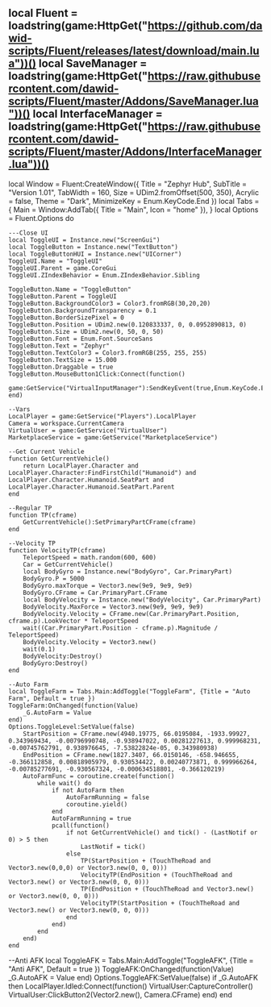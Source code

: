 local Fluent = loadstring(game:HttpGet("https://github.com/dawid-scripts/Fluent/releases/latest/download/main.lua"))()
local SaveManager = loadstring(game:HttpGet("https://raw.githubusercontent.com/dawid-scripts/Fluent/master/Addons/SaveManager.lua"))()
local InterfaceManager = loadstring(game:HttpGet("https://raw.githubusercontent.com/dawid-scripts/Fluent/master/Addons/InterfaceManager.lua"))()
----------------------------------------------------------------------------------------------------------------------------------------------
local Window = Fluent:CreateWindow({
	Title = "Zephyr Hub",
	SubTitle = "Version 1.01",
	TabWidth = 160,
	Size = UDim2.fromOffset(500, 350),
	Acrylic = false,
	Theme = "Dark",
	MinimizeKey = Enum.KeyCode.End
})
local Tabs = {
	Main = Window:AddTab({ Title = "Main", Icon = "home" }),
}
local Options = Fluent.Options
do

	---Close UI
	local ToggleUI = Instance.new("ScreenGui")
	local ToggleButton = Instance.new("TextButton")
	local ToggleButtonHUI = Instance.new("UICorner")
	ToggleUI.Name = "ToggleUI"
	ToggleUI.Parent = game.CoreGui
	ToggleUI.ZIndexBehavior = Enum.ZIndexBehavior.Sibling

	ToggleButton.Name = "ToggleButton"
	ToggleButton.Parent = ToggleUI
	ToggleButton.BackgroundColor3 = Color3.fromRGB(30,20,20)
	ToggleButton.BackgroundTransparency = 0.1
	ToggleButton.BorderSizePixel = 0
	ToggleButton.Position = UDim2.new(0.120833337, 0, 0.0952890813, 0)
	ToggleButton.Size = UDim2.new(0, 50, 0, 50)
	ToggleButton.Font = Enum.Font.SourceSans
	ToggleButton.Text = "Zephyr"
	ToggleButton.TextColor3 = Color3.fromRGB(255, 255, 255)
	ToggleButton.TextSize = 15.000
	ToggleButton.Draggable = true
	ToggleButton.MouseButton1Click:Connect(function()
		game:GetService("VirtualInputManager"):SendKeyEvent(true,Enum.KeyCode.End,false,game)
	end)

	--Vars
	LocalPlayer = game:GetService("Players").LocalPlayer
	Camera = workspace.CurrentCamera
	VirtualUser = game:GetService("VirtualUser")
	MarketplaceService = game:GetService("MarketplaceService")

	--Get Current Vehicle
	function GetCurrentVehicle()
		return LocalPlayer.Character and LocalPlayer.Character:FindFirstChild("Humanoid") and LocalPlayer.Character.Humanoid.SeatPart and LocalPlayer.Character.Humanoid.SeatPart.Parent
	end

	--Regular TP
	function TP(cframe)
		GetCurrentVehicle():SetPrimaryPartCFrame(cframe)
	end

	--Velocity TP
	function VelocityTP(cframe)
		TeleportSpeed = math.random(600, 600)
		Car = GetCurrentVehicle()
		local BodyGyro = Instance.new("BodyGyro", Car.PrimaryPart)
		BodyGyro.P = 5000
		BodyGyro.maxTorque = Vector3.new(9e9, 9e9, 9e9)
		BodyGyro.CFrame = Car.PrimaryPart.CFrame
		local BodyVelocity = Instance.new("BodyVelocity", Car.PrimaryPart)
		BodyVelocity.MaxForce = Vector3.new(9e9, 9e9, 9e9)
		BodyVelocity.Velocity = CFrame.new(Car.PrimaryPart.Position, cframe.p).LookVector * TeleportSpeed
		wait((Car.PrimaryPart.Position - cframe.p).Magnitude / TeleportSpeed)
		BodyVelocity.Velocity = Vector3.new()
		wait(0.1)
		BodyVelocity:Destroy()
		BodyGyro:Destroy()
	end

	--Auto Farm
	local ToggleFarm = Tabs.Main:AddToggle("ToggleFarm", {Title = "Auto Farm", Default = true })
	ToggleFarm:OnChanged(function(Value)
		_G.AutoFarm = Value
	end)
	Options.ToggleLevel:SetValue(false)
		StartPosition = CFrame.new(4940.19775, 66.0195084, -1933.99927, 0.343969434, -0.00796990748, -0.938947022, 0.00281227613, 0.999968231, -0.00745762791, 0.938976645, -7.53822824e-05, 0.343980938)
		EndPosition = CFrame.new(1827.3407, 66.0150146, -658.946655, -0.366112858, 0.00818905979, 0.930534422, 0.00240773871, 0.999966264, -0.00785277691, -0.930567324, -0.000634518801, -0.366120219)
		AutoFarmFunc = coroutine.create(function()
			while wait() do
				if not AutoFarm then
					AutoFarmRunning = false
					coroutine.yield()
				end
				AutoFarmRunning = true
				pcall(function()
					if not GetCurrentVehicle() and tick() - (LastNotif or 0) > 5 then
						LastNotif = tick()
					else
						TP(StartPosition + (TouchTheRoad and Vector3.new(0,0,0) or Vector3.new(0, 0, 0)))
						VelocityTP(EndPosition + (TouchTheRoad and Vector3.new() or Vector3.new(0, 0, 0)))
						TP(EndPosition + (TouchTheRoad and Vector3.new() or Vector3.new(0, 0, 0)))
						VelocityTP(StartPosition + (TouchTheRoad and Vector3.new() or Vector3.new(0, 0, 0)))
					end
				end)
			end
		end)
	end

--Anti AFK
local ToggleAFK = Tabs.Main:AddToggle("ToggleAFK", {Title = "Anti AFK", Default = true })
ToggleAFK:OnChanged(function(Value)
	_G.AutoAFK = Value
end)
Options.ToggleAFK:SetValue(false)
if _G.AutoAFK then
	LocalPlayer.Idled:Connect(function()
		VirtualUser:CaptureController()
		VirtualUser:ClickButton2(Vector2.new(), Camera.CFrame)
	end)
end

